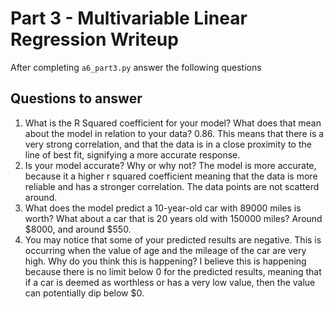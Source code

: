 # Part 3 - Multivariable Linear Regression Writeup

After completing `a6_part3.py` answer the following questions

## Questions to answer

1. What is the R Squared coefficient for your model? What does that mean about the model in relation to your data?
0.86. This means that there is a very strong correlation, and that the data is in a close proximity to the line of best fit, signifying a more accurate response.
2. Is your model accurate? Why or why not?
The model is more accurate, because it a higher r squared coefficient meaning that the data is more reliable and has a stronger correlation. The data points are not scatterd around.
3. What does the model predict a 10-year-old car with 89000 miles is worth? What about a car that is 20 years old with 150000 miles?
Around $8000, and around $550.
4. You may notice that some of your predicted results are negative. This is occurring when the value of age and the mileage of the car are very high. Why do you think this is happening?
I believe this is happening because there is no limit below 0 for the predicted results, meaning that if a car is deemed as worthless or has a very low value, then the value can potentially dip below $0.